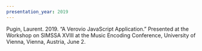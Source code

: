 ```yaml
---
presentation_year: 2019
---
```

Pugin, Laurent. 2019. “A Verovio JavaScript Application.” Presented at the Workshop on SIMSSA XVIII at the Music Encoding Conference, University of Vienna, Vienna, Austria, June 2.

